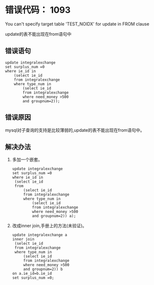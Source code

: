 # 错误代码： 1093

You can't specify target table 'TEST\_NOIDX' for update in FROM clause

update的表不能出现在from语句中

## 错误语句

```Mysql
update integralexchange
set surplus_num =0
where ie_id in
    (select ie_id
    from integralexchange 
    where type_num in
        (select ie_id 
        from integralexchange 
        where need_money >500
        and groupnum=2));
```

## 错误原因

mysql对子查询的支持是比较薄弱的,update的表不能出现在from语句中。

## 解决办法

1. 多加一个嵌套。
   ```Mysql
   update integralexchange
   set surplus_num =0
   where ie_id in
    (select ie_id
    from
        (select ie_id
        from integralexchange 
        where type_num in
            (select ie_id 
            from integralexchange 
            where need_money >500 
            and groupnum=2)) a);
   ```
2. 改成inner join,手册上的方法\(未验证\)。
   ```Mysql
   update integralexchange a
   inner join
    (select ie_id
    from integralexchange 
    where type_num in
        (select ie_id 
        from integralexchange 
        where need_money >500 
        and groupnum=2)) b
   on a.ie_id=b.ie_id
   set surplus_num =0;
   ```



